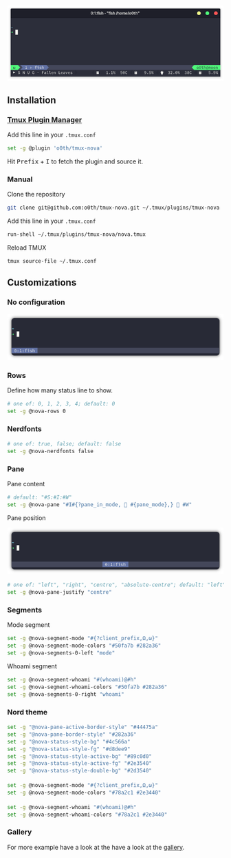 <p align="center">
  <a>
    <img src="assets/screenshot.png" alt="screenshot">
  </a>
</p>

## Installation


### [Tmux Plugin Manager](https://github.com/tmux-plugins/tpm)

Add this line in your `.tmux.conf`

```bash
set -g @plugin 'o0th/tmux-nova'
```

Hit <kbd>Prefix</kbd> + <kbd>I</kbd> to fetch the plugin and source it.

### Manual

Clone the repository

```bash
git clone git@github.com:o0th/tmux-nova.git ~/.tmux/plugins/tmux-nova
```

Add this line in your `.tmux.conf`

```bash
run-shell ~/.tmux/plugins/tmux-nova/nova.tmux
```

Reload TMUX

```bash
tmux source-file ~/.tmux.conf
```

## Customizations

### No configuration

<p align="center">
  <a>
    <img src="assets/tmux-nova-no-conf.png" alt="screenshot">
  </a>
</p>

### Rows

Define how many status line to show.

```bash
# one of: 0, 1, 2, 3, 4; default: 0
set -g @nova-rows 0
```

### Nerdfonts

```bash
# one of: true, false; default: false
set -g @nova-nerdfonts false
```

### Pane

Pane content

```bash
# default: "#S:#I:#W"
set -g @nova-pane "#I#{?pane_in_mode,  #{pane_mode},}  #W"
```

Pane position

<p align="center">
  <a><img src="assets/tmux-nova-pane-centre.png" alt="screenshot"></a>
</p>

```bash
# one of: "left", "right", "centre", "absolute-centre"; default: "left"
set -g @nova-pane-justify "centre"
```

### Segments

Mode segment

```bash
set -g @nova-segment-mode "#{?client_prefix,Ω,ω}"
set -g @nova-segment-mode-colors "#50fa7b #282a36"
set -g @nova-segments-0-left "mode"
```

Whoami segment

```bash
set -g @nova-segment-whoami "#(whoami)@#h"
set -g @nova-segment-whoami-colors "#50fa7b #282a36"
set -g @nova-segments-0-right "whoami"
```

### Nord theme

```bash
set -g "@nova-pane-active-border-style" "#44475a"
set -g "@nova-pane-border-style" "#282a36"
set -g "@nova-status-style-bg" "#4c566a"
set -g "@nova-status-style-fg" "#d8dee9"
set -g "@nova-status-style-active-bg" "#89c0d0"
set -g "@nova-status-style-active-fg" "#2e3540"
set -g "@nova-status-style-double-bg" "#2d3540"

set -g @nova-segment-mode "#{?client_prefix,Ω,ω}"
set -g @nova-segment-mode-colors "#78a2c1 #2e3440"

set -g @nova-segment-whoami "#(whoami)@#h"
set -g @nova-segment-whoami-colors "#78a2c1 #2e3440"
```

### Gallery

For more example have a look at the have a look at the [gallery](gallery.md).

